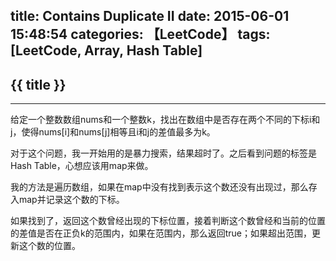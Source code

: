 title: Contains Duplicate II
date: 2015-06-01 15:48:54
categories: 【LeetCode】
tags: [LeetCode, Array, Hash Table]
---
## {{ title }} ##

---

给定一个整数数组nums和一个整数k，找出在数组中是否存在两个不同的下标i和j，使得nums[i]和nums[j]相等且i和j的差值最多为k。

对于这个问题，我一开始用的是暴力搜索，结果超时了。之后看到问题的标签是Hash Table，心想应该用map来做。

我的方法是遍历数组，如果在map中没有找到表示这个数还没有出现过，那么存入map并记录这个数的下标。

如果找到了，返回这个数曾经出现的下标位置，接着判断这个数曾经和当前的位置的差值是否在正负k的范围内，如果在范围内，那么返回true；如果超出范围，更新这个数的位置。